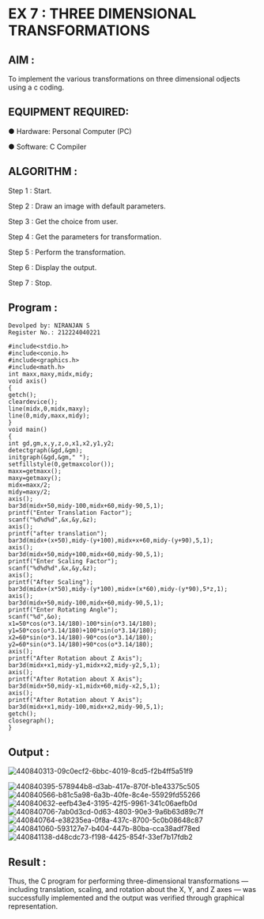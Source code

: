 # EX 7 : THREE DIMENSIONAL TRANSFORMATIONS

## AIM :
 
 To implement the various transformations on three dimensional odjects using a c coding.

## EQUIPMENT REQUIRED:

●	Hardware: Personal Computer (PC)

●	Software: C Compiler

## ALGORITHM :


   Step 1 : Start.

   Step 2 : Draw an image with default parameters.

   Step 3 : Get the choice from user.

   Step 4 : Get the parameters for transformation.

   Step 5 : Perform the transformation.

   Step 6 : Display the output.

   Step 7 : Stop.

## Program :
```
Devolped by: NIRANJAN S
Register No.: 212224040221
```
```
#include<stdio.h> 
#include<conio.h> 
#include<graphics.h> 
#include<math.h> 
int maxx,maxy,midx,midy; 
void axis() 
{ 
getch(); 
cleardevice(); 
line(midx,0,midx,maxy); 
line(0,midy,maxx,midy); 
} 
void main() 
{ 
int gd,gm,x,y,z,o,x1,x2,y1,y2; 
detectgraph(&gd,&gm); 
initgraph(&gd,&gm," "); 
setfillstyle(0,getmaxcolor()); 
maxx=getmaxx(); 
maxy=getmaxy(); 
midx=maxx/2; 
midy=maxy/2; 
axis(); 
bar3d(midx+50,midy-100,midx+60,midy-90,5,1); 
printf("Enter Translation Factor"); 
scanf("%d%d%d",&x,&y,&z); 
axis(); 
printf("after translation"); 
bar3d(midx+(x+50),midy-(y+100),midx+x+60,midy-(y+90),5,1); 
axis(); 
bar3d(midx+50,midy+100,midx+60,midy-90,5,1); 
printf("Enter Scaling Factor"); 
scanf("%d%d%d",&x,&y,&z); 
axis(); 
printf("After Scaling"); 
bar3d(midx+(x*50),midy-(y*100),midx+(x*60),midy-(y*90),5*z,1); 
axis(); 
bar3d(midx+50,midy-100,midx+60,midy-90,5,1); 
printf("Enter Rotating Angle"); 
scanf("%d",&o); 
x1=50*cos(o*3.14/180)-100*sin(o*3.14/180); 
y1=50*cos(o*3.14/180)+100*sin(o*3.14/180); 
x2=60*sin(o*3.14/180)-90*cos(o*3.14/180); 
y2=60*sin(o*3.14/180)+90*cos(o*3.14/180); 
axis(); 
printf("After Rotation about Z Axis"); 
bar3d(midx+x1,midy-y1,midx+x2,midy-y2,5,1); 
axis(); 
printf("After Rotation about X Axis"); 
bar3d(midx+50,midy-x1,midx+60,midy-x2,5,1); 
axis(); 
printf("After Rotation about Y Axis"); 
bar3d(midx+x1,midy-100,midx+x2,midy-90,5,1); 
getch(); 
closegraph(); 
}

```


## Output :
![440840313-09c0ecf2-6bbc-4019-8cd5-f2b4ff5a51f9](https://github.com/user-attachments/assets/7df00811-f92f-412d-9982-e222524454af)

![440840395-578944b8-d3ab-417e-870f-b1e43375c505](https://github.com/user-attachments/assets/4422d1c4-0e0a-43d8-a0fc-e6b189cee41b)
![440840566-b81c5a98-6a3b-40fe-8c4e-55929fd55266](https://github.com/user-attachments/assets/cbe5af74-34bd-4fae-b486-f739af0473d1)
![440840632-eefb43e4-3195-42f5-9961-341c06aefb0d](https://github.com/user-attachments/assets/84d6d6a7-4dea-42bb-b4e9-5ff7f47c65cd)
![440840706-7ab0d3cd-0d63-4803-90e3-9a6b63d89c7f](https://github.com/user-attachments/assets/fb6fb817-6361-4b1e-9743-34e418ace7dd)
![440840764-e38235ea-0f8a-437c-8700-5c0b08648c87](https://github.com/user-attachments/assets/fe4fa756-10b4-415c-9753-83eb869b67fa)
![440841060-593127e7-b404-447b-80ba-cca38adf78ed](https://github.com/user-attachments/assets/7caea94e-394d-46d6-b3aa-bbeeee8d2da7)
![440841138-d48cdc73-f198-4425-854f-33ef7b17fdb2](https://github.com/user-attachments/assets/5afba3da-155f-46be-b2b7-f7a9ab085ea0)

## Result :
Thus, the C program for performing three-dimensional transformations — including translation, scaling, and rotation about the X, Y, and Z axes — was successfully implemented and the output was verified through graphical representation.
